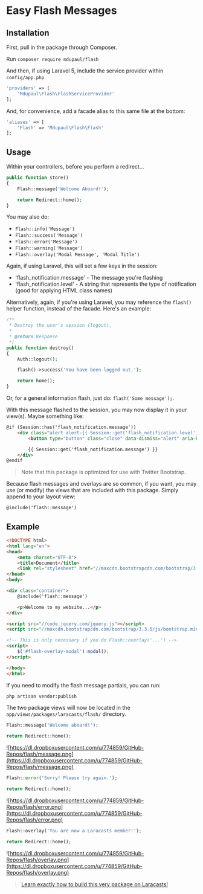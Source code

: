 # Easy Flash Messages

## Installation

First, pull in the package through Composer.

Run `composer require mdupaul/flash`

And then, if using Laravel 5, include the service provider within `config/app.php`.

```php
'providers' => [
    'Mdupaul\Flash\FlashServiceProvider'
];
```

And, for convenience, add a facade alias to this same file at the bottom:

```php
'aliases' => [
    'Flash' => 'Mdupaul\Flash\Flash'
];
```

## Usage

Within your controllers, before you perform a redirect...

```php
public function store()
{
    Flash::message('Welcome Aboard!');

    return Redirect::home();
}
```

You may also do:

- `Flash::info('Message')`
- `Flash::success('Message')`
- `Flash::error('Message')`
- `Flash::warning('Message')`
- `Flash::overlay('Modal Message', 'Modal Title')`

Again, if using Laravel, this will set a few keys in the session:

- 'flash_notification.message' - The message you're flashing
- 'flash_notification.level' - A string that represents the type of notification (good for applying HTML class names)

Alternatively, again, if you're using Laravel, you may reference the `flash()` helper function, instead of the facade. Here's an example:

```php
/**
 * Destroy the user's session (logout).
 *
 * @return Response
 */
public function destroy()
{
    Auth::logout();

    flash()->success('You have been logged out.');

    return home();
}
```

Or, for a general information flash, just do: `flash('Some message');`.

With this message flashed to the session, you may now display it in your view(s). Maybe something like:

```html
@if (Session::has('flash_notification.message'))
    <div class="alert alert-{{ Session::get('flash_notification.level') }}">
        <button type="button" class="close" data-dismiss="alert" aria-hidden="true">&times;</button>

        {{ Session::get('flash_notification.message') }}
    </div>
@endif
```

> Note that this package is optimized for use with Twitter Bootstrap.

Because flash messages and overlays are so common, if you want, you may use (or modify) the views that are included with this package. Simply append to your layout view:

```html
@include('flash::message')
```

## Example

```html
<!DOCTYPE html>
<html lang="en">
<head>
    <meta charset="UTF-8">
    <title>Document</title>
    <link rel="stylesheet" href="//maxcdn.bootstrapcdn.com/bootstrap/3.3.5/css/bootstrap.min.css">
</head>
<body>

<div class="container">
    @include('flash::message')

    <p>Welcome to my website...</p>
</div>

<script src="//code.jquery.com/jquery.js"></script>
<script src="//maxcdn.bootstrapcdn.com/bootstrap/3.3.5/js/bootstrap.min.js"></script>

<!-- This is only necessary if you do Flash::overlay('...') -->
<script>
    $('#flash-overlay-modal').modal();
</script>

</body>
</html>
```

If you need to modify the flash message partials, you can run:

```bash
php artisan vendor:publish
```

The two package views will now be located in the `app/views/packages/laracasts/flash/` directory.

```php
Flash::message('Welcome aboard!');

return Redirect::home();
```

![https://dl.dropboxusercontent.com/u/774859/GitHub-Repos/flash/message.png](https://dl.dropboxusercontent.com/u/774859/GitHub-Repos/flash/message.png)

```php
Flash::error('Sorry! Please try again.');

return Redirect::home();
```

![https://dl.dropboxusercontent.com/u/774859/GitHub-Repos/flash/error.png](https://dl.dropboxusercontent.com/u/774859/GitHub-Repos/flash/error.png)

```php
Flash::overlay('You are now a Laracasts member!');

return Redirect::home();
```

![https://dl.dropboxusercontent.com/u/774859/GitHub-Repos/flash/overlay.png](https://dl.dropboxusercontent.com/u/774859/GitHub-Repos/flash/overlay.png)

> [Learn exactly how to build this very package on Laracasts!](https://laracasts.com/lessons/flexible-flash-messages)
